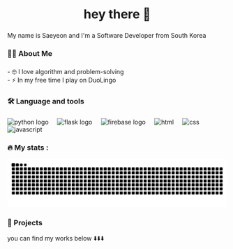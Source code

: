 <div align="center">
</div>

###

<h1 align="center">hey there 👋</h1>

###

<p align="left">My name is Saeyeon and I'm a Software Developer from South Korea <br>

###

<h3 align="left">👩‍💻  About Me</h3>

###

<p align="left"> - 🤓 I love algorithm and problem-solving <br>- ⚡ In my free time I play on DuoLingo</p>

###

<h3 align="left">🛠 Language and tools</h3>

###

<div align="left">
  <img src="https://cdn.jsdelivr.net/gh/devicons/devicon/icons/python/python-original.svg" height="40" alt="python logo"  />
  <img width="12" />
  <img src="https://skillicons.dev/icons?i=flask" height="40" alt="flask logo"  />
  <img width="12" />
  <img src="https://skillicons.dev/icons?i=firebase" height="40" alt="firebase logo"  />
  <img width="12" />
  <img src="https://skillicons.dev/icons?i=html" height="40" alt="html"  />
  <img width="12" />
  <img src="https://skillicons.dev/icons?i=css" height="40" alt="css"  />
  <img width="12" />
  <img src="https://skillicons.dev/icons?i=javascript" height="40" alt="javascript"  />
</div>

###

 <h3 align="left">🔥   My stats :</h3>

 <img src="https://raw.githubusercontent.com/Seannnn55/Seannnn55/output/snake.svg" alt="Snake animation" />

###

<h3 align="left">👷 Projects </h3>

<p align="left"> you can find my works below ⬇️⬇️⬇️ </p>
